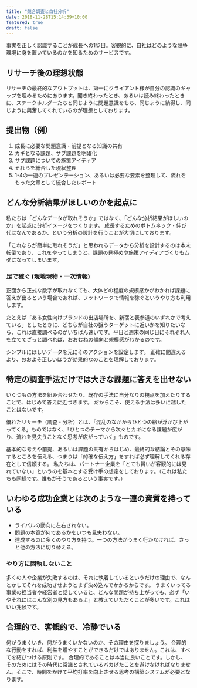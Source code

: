 ```yaml
---
title: "競合調査と自社分析"
date: 2018-11-28T15:14:39+10:00
featured: true
draft: false
---
```

事実を正しく認識することが成長への1歩目。客観的に、自社はどのような競争環境に身を置いているのかを知るためのサービスです。

##  リサーチ後の理想状態
リサーチの最終的なアウトプットは、第一にクライアント様が自分の認識のギャップを埋めるためにあります。聞き終わったとき、あるいは読み終わったときに、ステークホルダーたちと同じように問題意識をもち、同じように納得し、同じように興奮してくれているのが理想としております。

## 提出物（例）
1.  成長に必要な問題意識・前提となる知識の共有 
2.  カギとなる課題、サブ課題を明確化 
3.  サブ課題についての施策アイディア 
4.  それらを総合した現状整理 
5.  1-4の一連のプレゼンテーション、あるいは必要な要素を整理して、流れをもった文章として統合したレポート

## どんな分析結果がほしいのかを起点に
私たちは「どんなデータが取れそうか」ではなく、「どんな分析結果がほしいのか」を起点に分析イメージをつくります。
成長するためのボトムネック・伸び代はなんであるか、という分析の設計を行うことが大切にしております。

「これならが簡単に取れそうだ」と思われるデータから分析を設計するのは本末転倒であり、これをやってしまうと、課題の見極めや施策アイディアづくりもムダになってしまいます。

### 足で稼ぐ (現地現物・一次情報)
正面から正式な数字が取れなくても、大体どの程度の規模感かがわかれば課題に答えが出るという場合であれば、フットワークで情報を稼ぐというやり方も利用します。

たとえば「ある女性向けブランドの出店場所を、新宿と表参道のいずれかで考えている」としたときに、どちらが自社の狙うターゲットに近いかを知りたいなら、これは直接調べるのがいちばん速いです。平日と週末の同じ日にそれぞれ人を立ててざっと調べれば、おおむねの傾向と規模感がわかるのです。

シンプルにほしいデータを元にそのアクションを設定します。
正確に間違えるより、おおよそ正しいほうが効果的なのことを理解しております。

## 特定の調査手法だけでは大きな課題に答えを出せない
いくつもの方法を組み合わせたり、既存の手法に自分なりの視点を加えたりすることで、はじめて答えに近づきます。
だからこそ、使える手法は多いに越したことはないです。

優れたリサーチ（調査・分析）とは、「混乱のなかからひとつの絵が浮かび上がってくる」ものではなく、「ひとつのテーマから次々とカギになる課題が広がり、流れを見失うことなく思考が広がっていく」ものです。

基本的な考えや前提、あるいは課題の共有からはじめ、最終的な結論とその意味するところを伝える、つまりは「的確な伝え方」をすれば必ず理解してくれる存在として信頼する。
私たちは、パートナー企業を「とても賢いが客観的には見れていない」というのを基本とする受け手の想定をしております。（これは私たちも同様です。誰もがそうであるという事実です。）


## いわゆる成功企業とは次のような一連の資質を持っている
- ライバルの動向に左右されない。
- 問題の本質が何であるかをいつも見失わない。
- 達成するのに多くのやり方を持つ。一つの方法がうまく行かなければ、さっと他の方法に切り替える。 
　
### やり方に固執しないこと
多くの人や企業が失敗するのは、それに執着しているというだけの理由で、なんとかしてそれを成功させようとまず決め込んでかかるからです。
うまくいってる事業の担当者や経営者と話していると、どんな問題が持ち上がっても、必ず「いやそれにはこんな別の見方もあるよ」と教えていただくことが多いです。これはいい兆候です。

## 合理的で、客観的で、冷静でいる
何がうまくいき、何がうまくいかないのか、その理由を探りましょう。
合理的な行動をすれば、利益を増やすことができるだけではありません。これは、すべてを結びつける原則です。
合理的であることは本当に良いことです。しかし、そのためにはその時代に常識とされているバカげたことを避けなければなりません。そこで、時間をかけて平均打率を向上させる思考の構築システムが必要となります。






